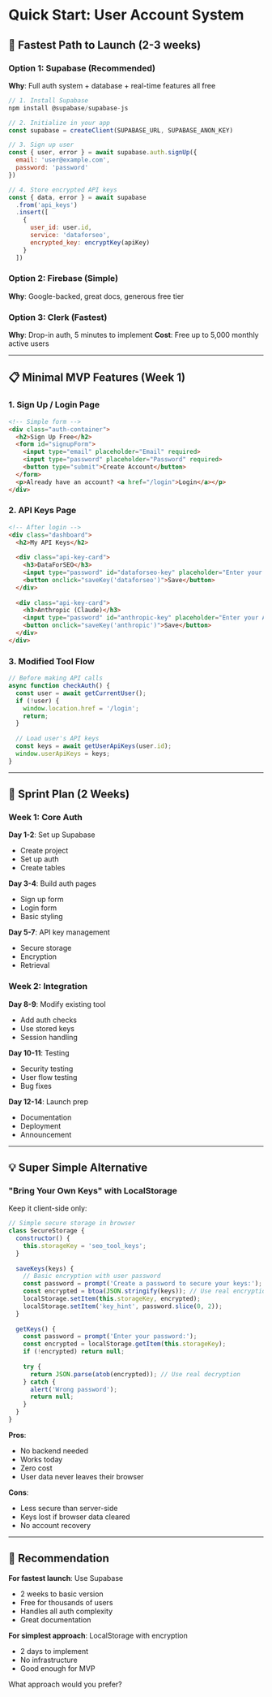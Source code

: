# Quick Start: User Account System

## 🚀 Fastest Path to Launch (2-3 weeks)

### Option 1: Supabase (Recommended)
**Why**: Full auth system + database + real-time features all free

```javascript
// 1. Install Supabase
npm install @supabase/supabase-js

// 2. Initialize in your app
const supabase = createClient(SUPABASE_URL, SUPABASE_ANON_KEY)

// 3. Sign up user
const { user, error } = await supabase.auth.signUp({
  email: 'user@example.com',
  password: 'password'
})

// 4. Store encrypted API keys
const { data, error } = await supabase
  .from('api_keys')
  .insert([
    { 
      user_id: user.id, 
      service: 'dataforseo',
      encrypted_key: encryptKey(apiKey)
    }
  ])
```

### Option 2: Firebase (Simple)
**Why**: Google-backed, great docs, generous free tier

### Option 3: Clerk (Fastest)
**Why**: Drop-in auth, 5 minutes to implement
**Cost**: Free up to 5,000 monthly active users

---

## 📋 Minimal MVP Features (Week 1)

### 1. Sign Up / Login Page
```html
<!-- Simple form -->
<div class="auth-container">
  <h2>Sign Up Free</h2>
  <form id="signupForm">
    <input type="email" placeholder="Email" required>
    <input type="password" placeholder="Password" required>
    <button type="submit">Create Account</button>
  </form>
  <p>Already have an account? <a href="/login">Login</a></p>
</div>
```

### 2. API Keys Page
```html
<!-- After login -->
<div class="dashboard">
  <h2>My API Keys</h2>
  
  <div class="api-key-card">
    <h3>DataForSEO</h3>
    <input type="password" id="dataforseo-key" placeholder="Enter your API key">
    <button onclick="saveKey('dataforseo')">Save</button>
  </div>
  
  <div class="api-key-card">
    <h3>Anthropic (Claude)</h3>
    <input type="password" id="anthropic-key" placeholder="Enter your API key">
    <button onclick="saveKey('anthropic')">Save</button>
  </div>
</div>
```

### 3. Modified Tool Flow
```javascript
// Before making API calls
async function checkAuth() {
  const user = await getCurrentUser();
  if (!user) {
    window.location.href = '/login';
    return;
  }
  
  // Load user's API keys
  const keys = await getUserApiKeys(user.id);
  window.userApiKeys = keys;
}
```

---

## 🏃 Sprint Plan (2 Weeks)

### Week 1: Core Auth
**Day 1-2**: Set up Supabase
- Create project
- Set up auth
- Create tables

**Day 3-4**: Build auth pages
- Sign up form
- Login form  
- Basic styling

**Day 5-7**: API key management
- Secure storage
- Encryption
- Retrieval

### Week 2: Integration
**Day 8-9**: Modify existing tool
- Add auth checks
- Use stored keys
- Session handling

**Day 10-11**: Testing
- Security testing
- User flow testing
- Bug fixes

**Day 12-14**: Launch prep
- Documentation
- Deployment
- Announcement

---

## 💡 Super Simple Alternative

### "Bring Your Own Keys" with LocalStorage

Keep it client-side only:

```javascript
// Simple secure storage in browser
class SecureStorage {
  constructor() {
    this.storageKey = 'seo_tool_keys';
  }
  
  saveKeys(keys) {
    // Basic encryption with user password
    const password = prompt('Create a password to secure your keys:');
    const encrypted = btoa(JSON.stringify(keys)); // Use real encryption
    localStorage.setItem(this.storageKey, encrypted);
    localStorage.setItem('key_hint', password.slice(0, 2));
  }
  
  getKeys() {
    const password = prompt('Enter your password:');
    const encrypted = localStorage.getItem(this.storageKey);
    if (!encrypted) return null;
    
    try {
      return JSON.parse(atob(encrypted)); // Use real decryption
    } catch {
      alert('Wrong password');
      return null;
    }
  }
}
```

**Pros**: 
- No backend needed
- Works today
- Zero cost
- User data never leaves their browser

**Cons**:
- Less secure than server-side
- Keys lost if browser data cleared
- No account recovery

---

## 🎯 Recommendation

**For fastest launch**: Use Supabase
- 2 weeks to basic version
- Free for thousands of users
- Handles all auth complexity
- Great documentation

**For simplest approach**: LocalStorage with encryption
- 2 days to implement
- No infrastructure
- Good enough for MVP

What approach would you prefer?